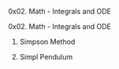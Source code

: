 0x02. Math - Integrals and ODE

0x02. Math - Integrals and ODE

1. Simpson Method 

2. Simpl Pendulum 

